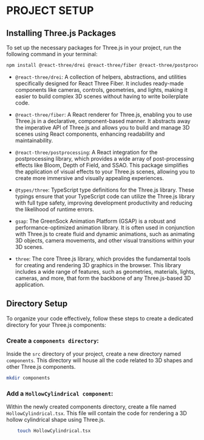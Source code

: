 # PROJECT SETUP

## Installing Three.js Packages

To set up the necessary packages for Three.js in your project, run the following command in your terminal:

```bash
npm install @react-three/drei @react-three/fiber @react-three/postprocessing @types/three gsap three
```

- `@react-three/drei`: A collection of helpers, abstractions, and utilities specifically designed for React Three Fiber. It includes ready-made components like cameras, controls, geometries, and lights, making it easier to build complex 3D scenes without having to write boilerplate code.

- `@react-three/fiber`: A React renderer for Three.js, enabling you to use Three.js in a declarative, component-based manner. It abstracts away the imperative API of Three.js and allows you to build and manage 3D scenes using React components, enhancing readability and maintainability.

- `@react-three/postprocessing`: A React integration for the postprocessing library, which provides a wide array of post-processing effects like Bloom, Depth of Field, and SSAO. This package simplifies the application of visual effects to your Three.js scenes, allowing you to create more immersive and visually appealing experiences.

- `@types/three`: TypeScript type definitions for the Three.js library. These typings ensure that your TypeScript code can utilize the Three.js library with full type safety, improving development productivity and reducing the likelihood of runtime errors.

- `gsap`: The GreenSock Animation Platform (GSAP) is a robust and performance-optimized animation library. It is often used in conjunction with Three.js to create fluid and dynamic animations, such as animating 3D objects, camera movements, and other visual transitions within your 3D scenes.

- `three`: The core Three.js library, which provides the fundamental tools for creating and rendering 3D graphics in the browser. This library includes a wide range of features, such as geometries, materials, lights, cameras, and more, that form the backbone of any Three.js-based 3D application.

## Directory Setup

To organize your code effectively, follow these steps to create a dedicated directory for your Three.js components:

### Create a `components directory`:
    
Inside the `src` directory of your project, create a new directory named `components`. This directory will house all the code related to 3D shapes and other Three.js components.
    
```bash
mkdir components
```

### Add a `HollowCylindrical component`:

Within the newly created components directory, create a file named `HollowCylindrical.tsx`. This file will contain the code for rendering a 3D hollow cylindrical shape using Three.js.

```bash
    touch HollowCylindrical.tsx
```